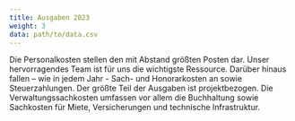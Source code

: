 ```yaml
---
title: Ausgaben 2023
weight: 3
data: path/to/data.csv
---
```


Die Personalkosten stellen den mit Abstand größten Posten dar. Unser hervorragendes Team ist für uns die wichtigste Ressource. Darüber hinaus fallen – wie in jedem Jahr - Sach- und Honorarkosten an sowie Steuerzahlungen. Der größte Teil der Ausgaben ist projektbezogen. Die Verwaltungssachkosten umfassen vor allem die Buchhaltung sowie Sachkosten für Miete, Versicherungen und technische Infrastruktur.
 

<div class="ausgaben"></div>
